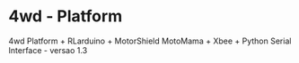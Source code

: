 4wd - Platform
===

4wd Platform + RLarduino + MotorShield MotoMama + Xbee + Python Serial Interface - versao 1.3 
